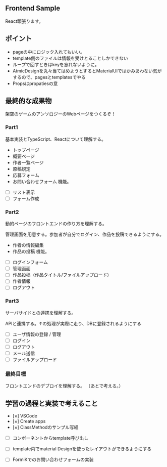 ## Frontend Sample
React頑張ります。

## ポイント
- pageの中にロジック入れてもいい。
- template側のファイルは情報を受けとることしかできない
- ループで回すときはkeyを忘れないように。
- AtmicDesignを丸々当てはめようとするとMaterialUIではかみあわない気がするので、pagesとtemplatesでやる
- Propsはpropatiesの意

## 最終的な成果物
架空のゲームのアンソロジーのWebページをつくるぞ！
### Part1
基本実装とTypeScript、Reactについて理解する。
- トップページ
- 概要ページ
- 作者一覧ページ
- 原稿規定
- 応募フォーム
- お問い合わせフォーム
機能。
- [ ] リスト表示
- [ ] フォーム作成

### Part2
動的ページのフロントエンドの作り方を理解する。

管理画面を用意する。参加者が自分でログイン、作品を投稿できるようにする。
- 作者の情報編集
- 作品の投稿
機能。
- [ ] ログインフォーム
- [ ] 管理画面
- [ ] 作品投稿（作品タイトル/ファイルアップロード）
- [ ] 作者情報
- [ ] ログアウト

### Part3
サーバサイドとの連携を理解する。

APIと連携する。↑の処理が実際に走り、DBに登録されるようにする
- [ ] ユーザ情報の登録 / 管理
- [ ] ログイン
- [ ] ログアウト
- [ ] メール送信
- [ ] ファイルアップロード

### 最終目標
フロントエンドのデプロイを理解する。
（あとで考える。）

## 学習の過程と実装で考えること
- [×] VSCode
- [×] Create apps
- [×] ClassMethodのサンプル写経
- [ ] コンポーネントからtemplate呼び出し
- [ ] template内でmaterial Designを使ったレイアウトができるようにする
- [ ] FormiKでのお問い合わせフォームの実装

